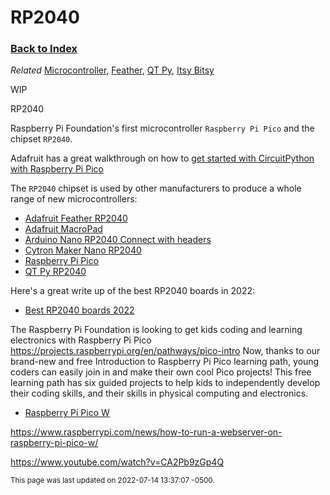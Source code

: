 
# RP2040

### [Back to Index](index.md)

*Related* [Microcontroller](microcontroller.md), [Feather](feather.md), [QT Py](qt_py.md), [Itsy Bitsy](itsy_bitsy.md)

WIP 

RP2040

Raspberry Pi Foundation's first microcontroller  `Raspberry Pi Pico` and the chipset `RP2040`.

Adafruit has a great walkthrough on how to [get started with CircuitPython with Raspberry Pi Pico](https://learn.adafruit.com/getting-started-with-raspberry-pi-pico-circuitpython/micropython-or-circuitpython)


The `RP2040` chipset is used by other manufacturers to produce a whole range of new microcontrollers:

- [Adafruit Feather RP2040](../glossary/feather.md#rp2040)
- [Adafruit MacroPad](https://www.adafruit.com/product/5100)
- [Arduino Nano RP2040 Connect with headers](https://store-usa.arduino.cc/products/arduino-nano-rp2040-connect-with-headers)
- [Cytron Maker Nano RP2040](https://www.cytron.io/index.php?route=product/product&product_id=44150&r=1)
- [Raspberry Pi Pico](https://www.raspberrypi.com/products/raspberry-pi-pico/)
- [QT Py RP2040](https://www.adafruit.com/product/4900)



Here's a great write up of the best RP2040 boards in 2022:

- [Best RP2040 boards 2022](https://www.tomshardware.com/best-picks/best-rp2040-boards)


The Raspberry Pi Foundation is looking to get kids coding and learning electronics with Raspberry Pi Pico 
https://projects.raspberrypi.org/en/pathways/pico-intro
Now, thanks to our brand-new and free Introduction to Raspberry Pi Pico learning path, young coders can easily join in and make their own cool Pico projects! This free learning path has six guided projects to help kids to independently develop their coding skills, and their skills in physical computing and electronics.



- [Raspberry Pi Pico W](https://www.adafruit.com/product/5544)

https://www.raspberrypi.com/news/how-to-run-a-webserver-on-raspberry-pi-pico-w/

https://www.youtube.com/watch?v=CA2Pb9zGp4Q




<small>This page was last updated on 2022-07-14 13:37:07 -0500.</small>
